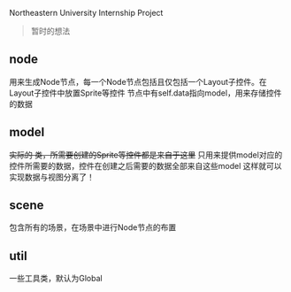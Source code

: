 Northeastern University Internship Project

> 暂时的想法

## node
用来生成Node节点，每一个Node节点包括且仅包括一个Layout子控件。在Layout子控件中放置Sprite等控件
节点中有self.data指向model，用来存储控件的数据

## model
~~实际的 类，所需要创建的Sprite等控件都是来自于这里~~
只用来提供model对应的控件所需要的数据，控件在创建之后需要的数据全部来自这些model
这样就可以实现数据与视图分离了！

## scene
包含所有的场景，在场景中进行Node节点的布置

## util
一些工具类，默认为Global
